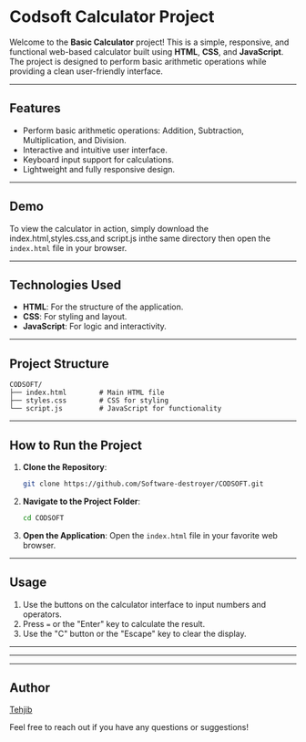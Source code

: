 # Codsoft Calculator Project

Welcome to the **Basic Calculator** project! This is a simple, responsive, and functional web-based calculator built using **HTML**, **CSS**, and **JavaScript**. The project is designed to perform basic arithmetic operations while providing a clean user-friendly interface.

---

## Features
- Perform basic arithmetic operations: Addition, Subtraction, Multiplication, and Division.
- Interactive and intuitive user interface.
- Keyboard input support for calculations.
- Lightweight and fully responsive design.

---

## Demo
To view the calculator in action, simply download the index.html,styles.css,and script.js inthe same directory then open the `index.html` file in your browser.

---

## Technologies Used
- **HTML**: For the structure of the application.
- **CSS**: For styling and layout.
- **JavaScript**: For logic and interactivity.

---

## Project Structure
```
CODSOFT/
├── index.html        # Main HTML file
├── styles.css        # CSS for styling
└── script.js         # JavaScript for functionality
```

---

## How to Run the Project

1. **Clone the Repository**:
   ```bash
   git clone https://github.com/Software-destroyer/CODSOFT.git
   ```

2. **Navigate to the Project Folder**:
   ```bash
   cd CODSOFT
   ```

3. **Open the Application**:
   Open the `index.html` file in your favorite web browser.

---

## Usage
1. Use the buttons on the calculator interface to input numbers and operators.
2. Press `=` or the "Enter" key to calculate the result.
3. Use the "C" button or the "Escape" key to clear the display.

---

---



---

## Author 
  [Tehjib](https://github.com/Software-destroyer)

Feel free to reach out if you have any questions or suggestions!

